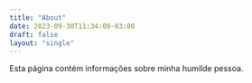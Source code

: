 ```yaml
---
title: "About"
date: 2023-09-30T11:34:09-03:00
draft: false
layout: "single"
---
```


Esta página contém informações sobre minha humilde pessoa.
